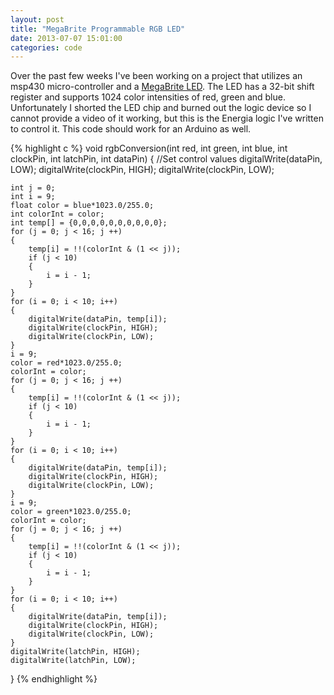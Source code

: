 ```yaml
---
layout: post
title: "MegaBrite Programmable RGB LED"
date: 2013-07-07 15:01:00
categories: code
---
```

Over the past few weeks I've been working on a project that utilizes an msp430 micro-controller and a [MegaBrite LED](https://www.sparkfun.com/products/10236).  The LED has a 32-bit shift register and supports 1024 color intensities of red, green and blue.  Unfortunately I shorted the LED chip and burned out the logic device so I cannot provide a video of it working, but this is the Energia logic I've written to control it.  This code should work for an Arduino as well.

{% highlight c %}
void rgbConversion(int red, int green, int blue, int clockPin, int latchPin, int dataPin)
{
	//Set control values
	digitalWrite(dataPin, LOW);
	digitalWrite(clockPin, HIGH);
	digitalWrite(clockPin, LOW);

	int j = 0;
	int i = 9;
	float color = blue*1023.0/255.0;
	int colorInt = color;
	int temp[] = {0,0,0,0,0,0,0,0,0,0};
	for (j = 0; j < 16; j ++)
	{
		temp[i] = !!(colorInt & (1 << j));
		if (j < 10)
		{
			i = i - 1;
		}
	}
	for (i = 0; i < 10; i++)
	{
		digitalWrite(dataPin, temp[i]);
		digitalWrite(clockPin, HIGH);
		digitalWrite(clockPin, LOW);
	}
	i = 9;
	color = red*1023.0/255.0;
	colorInt = color;
	for (j = 0; j < 16; j ++)
	{
		temp[i] = !!(colorInt & (1 << j));
		if (j < 10)
		{
			i = i - 1;
		}
	}
	for (i = 0; i < 10; i++)
	{
		digitalWrite(dataPin, temp[i]);
		digitalWrite(clockPin, HIGH);
		digitalWrite(clockPin, LOW);
	}
	i = 9;
	color = green*1023.0/255.0;
	colorInt = color;
	for (j = 0; j < 16; j ++)
	{
		temp[i] = !!(colorInt & (1 << j));
		if (j < 10)
		{
			i = i - 1;
		}
	}
	for (i = 0; i < 10; i++)
	{
		digitalWrite(dataPin, temp[i]);
		digitalWrite(clockPin, HIGH);
		digitalWrite(clockPin, LOW);
	}
	digitalWrite(latchPin, HIGH);
	digitalWrite(latchPin, LOW);
}
{% endhighlight %}
